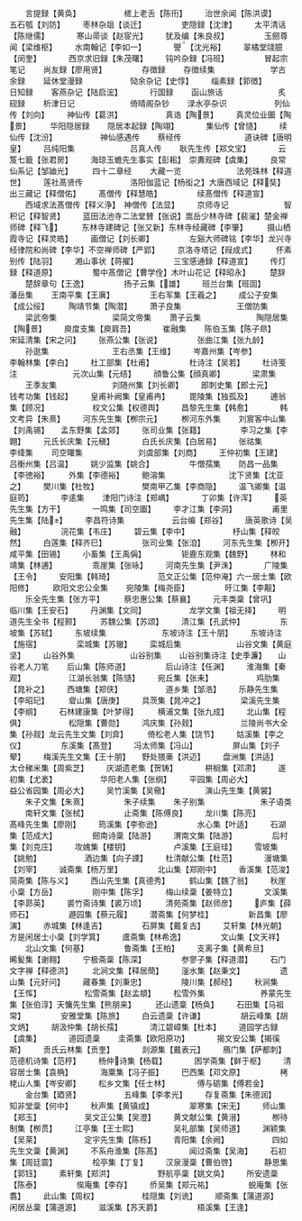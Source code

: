 <!-- { "loadSidebar": true } -->
　　言提録【黄奂】　　　　　　槎上老舌【陈衎】
　　治世余闻【陈洪谟】　　　　五石瓠【刘防】
　　枣林杂爼【谈迁】　　　　　吏隠録【沈津】
　　太平清话【陈继儒】　　　　寒山帚谈【赵宧光】
　　犹及编【朱良叔】　　　　　玉劒尊闻【梁维枢】
　　水南翰记【李如一】　　　　譻【沈光裕】
　　翠橘堂牋臆【闵奎】　　　　西京求旧録【朱茂曙】
　　钝吟杂録【冯班】　　　　　冒起宗笔记
　　尚友録【廖用贤】　　　　　存徴録
　　存徴续集　　　　　　　学古余録
　　延休堂漫録　　　　　　恸余杂记【史惇】
　　缁素録【郭徴】　　　　　　日知録
　　客燕杂记【陆启浤】　　　　行国録
　　函山旅话　　　　　　　炙砚録
　　析津日记　　　　　　　倚晴阁杂钞
　　渌水亭杂识　　　　　　列仙传【刘向】
　　神仙传【葛洪】　　　　　　真诰【陶景】
　　真灵位业圗【陶景】　　　华阳隠居録
　　隠居本起録【陶翊】　　　　集仙传【曾慥】
　　续仙传【沈汾】　　　　　　神仙感遇传
　　蔡经传　　　　　　　　道诀碑【唐明皇】
　　吕纯阳集　　　　　　　吕真人传
　　耿先生传【郑文宝】　　　　云笈七籖【张君房】
　　海琼玉蟾先生事实【彭耜】　崇夀观碑【虞集】
　　良常仙系记【邹廸光】　　　四十二章经
　　大藏一览　　　　　　　法苑珠林【释道世】
　　莲社髙贤传　　　　　　洛阳伽蓝记【杨衒之】大唐西域记【释奘】　　　出三藏记【释僧佑】
　　髙僧传【释慧皓】　　　　　续髙僧传【释道宣】
　　西域求法髙僧传【释义浄】　神僧传【法显】
　　京师寺记　　　　　　　智积记【释智贤】
　　蓝田法池寺二法堂賛【张说】嵩岳少林寺碑【裴漼】楚金禅师碑【释飞】　　　东林寺建碑记【张又新】东林寺经藏碑【李肇】　　　摄山栖霞寺记【释灵皓】
　　画僧记【刘长卿】　　　　　左谿大师碑铭【李华】龙兴寺经律院和尚碑【李华】不空禅师碑【严郢】
　　京洛寺塔记【叚成式】　　　怀素别传【陆羽】
　　湘山事状【蒋擢】　　　　　三宝感通録【释道宣】
　　传灯録【释道原】　　　　　蜀中髙僧记【曹学佺】木叶山花记【释昭永】　　　楚辞
　　楚辞章句【王逸】　　　　　扬子云集【雄】
　　班兰台集【班固】　　　　　潘岳集
　　王南平集【王廙】　　　　　王右军集【王羲之】
　　成公子安集【成公绥】　　　陶靖节集【陶潜】
　　萧子良集　　　　　　　王僧防集
　　梁武帝集　　　　　　　梁简文帝集
　　萧子云集　　　　　　　陶隠居集【陶景】
　　庾度支集【庾肩吾】　　　　崔融集
　　陈伯玉集【陈子昻】　　　　宋延清集【宋之问】
　　张燕公集【张说】　　　　　张曲江集【张九龄】
　　孙逖集　　　　　　　　王右丞集【王维】
　　岑嘉州集【岑参】　　　　　李翰林集【李白】
　　杜工部集【杜甫】　　　　　杜诗注【吴若】
　　杜诗笺注　　　　　　　元次山集【元结】
　　顔鲁公集【顔真卿】　　　　梁肃集
　　王季友集　　　　　　　刘随州集【刘长卿】
　　郎刺史集【郎士元】　　　　钱考功集【钱起】
　　皇甫补阙集【皇甫冉】　　　毘陵集【独孤及】
　　逋翁集【顾况】　　　　　　权文公集【权德舆】
　　昌黎先生集【韩愈】　　　　韩文考异【朱熹】
　　河东先生集【栁宗元】　　　栁河东外集
　　刘賔客中山集【刘禹锡】　　孟东野集【孟郊】
　　张司业集【张籍】　　　　　李习之集【李翺】
　　元氏长庆集【元稹】　　　　白氏长庆集【白居易】
　　张祜集　　　　　　　　李绛集
　　司空曙集　　　　　　　刘虞部集【刘商】
　　王仲初集【王建】　　　　　吕衡州集【吕温】
　　姚少监集【姚合】　　　　　牛僧孺集
　　防昌一品集【李徳裕】　　　外集【李德裕】
　　鲍溶集　　　　　　　　沈下贤集【沈亚之】
　　樊川集【杜牧】　　　　　　樊南甲乙集【李商隐】
　　温飞卿集【温庭筠】　　　　李逺集
　　津阳门诗注【郑嵎】　　　　丁卯集【许浑】
　　英先生集【方干】　　　　一鸣集【司空圗】
　　李才江集【李洞】　　　　　甫里先生集【陆】
　　李昌符诗集　　　　　　云台编【郑谷】
　　唐英歌诗【吴融】　　　　　浣花集【韦庄】
　　碧云集【李中】　　　　　　杼山集【释皎然】
　　白莲集【释齐巳】　　　　　张司业集【张洎】
　　河东先生集【栁开】　　　　咸平集【田锡】
　　小畜集【王禹偁】　　　　　钜鹿东观集【魏野】
　　林和靖集【林逋】　　　　　乖崖集【张咏】
　　河南先生集【尹洙】　　　　广陵集【王令】
　　安阳集【韩琦】　　　　　　范文正公集【范仲淹】六一居士集【欧阳修】　　　欧阳文忠公全集
　　宛陵集【梅尧臣】　　　　　旴江集【李觏】
　　乐全先生集【张方平】　　　蔡忠惠公集【蔡襄】
　　元丰类稾【曾巩】　　　　　临川集【王安石】
　　丹渊集【文同】　　　　　　龙学文集【祖无择】
　　明道先生全书【程颢】　　　苏魏公集【苏颂】
　　清江集【孔武仲】　　　　　东坡集【苏轼】
　　东坡续集　　　　　　　东坡诗注【王十朋】
　　东坡诗注【施宿】　　　　　栾城集【苏辙】
　　栾城后集　　　　　　　山谷文集【黄庭坚】
　　山谷外集　　　　　　　山谷别集
　　山谷别集诗注【史季濂】　　山谷老人刀笔
　　后山集【陈师道】　　　　　后山诗注【任渊】
　　淮海集【秦观】　　　　　　江湖长翁集【陈慥】
　　宛丘集【张耒】　　　　　　鸡肋集【晁补之】
　　西塘集【郑侠】　　　　　　道乡集【邹浩】
　　乐静先生集【李昭玘】　　　睂山集【唐庚】
　　具茨集【晁冲之】　　　　　梁溪先生集【李纲】
　　石林建康集【叶梦得】　　　横浦文集【张九成】
　　北山集【程俱】　　　　　　松隠集【曹勋】
　　鸿庆集【孙觌】　　　　　　兰陵尚书大全集【孙觌】龙云先生文集【刘弇】　　　倚松老人集【饶节】
　　姑溪集【李之仪】　　　　　东溪集【髙登】
　　冯太师集【冯山】　　　　　屏山集【刘子翚】
　　梅溪先生文集【王十朋】　　野处猥槀【洪迈】
　　盘洲集【洪适】　　　　　　太仓稊米集【周紫芝】
　　庆湖遗老集【贺铸】　　　　栟榈集【邓肃】
　　遂初集【尤袤】　　　　　　华阳老人集【张纲】
　　平园集【周必大】　　　　　益公省园集【周必大】
　　吴竹溪集【吴儆】　　　　　演山先生集【黄裳】
　　朱子文集【朱熹】　　　　　朱子续集
　　朱子别集　　　　　　　朱子语类
　　南轩文集【张栻】　　　　　止斋集【陈傅良】
　　龙川集【陈亮】　　　　　　髙峰先生集【廖刚】
　　筠溪集【李弥逊】　　　　　水心集【叶适】
　　石湖集【范成大】　　　　　劒南诗稾【陆游】
　　渭南文集【陆游】　　　　　后村集【刘克庄】
　　攻媿集【楼钥】　　　　　　卢溪集【王庭珪】
　　雪坡集【姚勉】　　　　　　酒边集【向子諲】
　　杜清献公集【杜范】　　　　漫塘集【刘宰】
　　诚斋集【杨万里】　　　　　北山集【郑刚中】
　　香溪集【范浚】　　　　　　简斋集【陈与义】
　　西山先生集【真德秀】　　　鹤山集【魏了翁】
　　秋崖小稾【方岳】　　　　　刚中集【陈孚】
　　梅山续稾【姜特立】　　　　文溪集【李昴英】
　　裘竹斋诗集【裘万顷】　　　清苑斋集【赵师彦】
　　庐集【薛师石】　　　　　遯园集【蔡元履】
　　潜斋集【何梦桂】　　　　　新昌集【廖演】
　　赤城集【林逢吉】　　　　　石屏集【戴复古】
　　艾轩集【林光朝】　　　　　方是闲居士小稾【刘学箕】
　　鬳斋集【林希逸】　　　　　文山集【文天祥】
　　北山文集【何基】　　　　　鲁斋集【王柏】
　　支离子集【黄希旦】　　　　晞髪集【谢翱】
　　宁极斋稾【陈深】　　　　　参寥子集【释道潜】
　　石门文字禅【释德洪】　　　北涧文集【释居蕳】
　　滏水集【赵秉文】　　　　　遗山集【元好问】
　　藏春集【刘秉忠】　　　　　陵川集【郝经】
　　秋涧集【王恽】　　　　　　松雪斋集【赵孟頫】
　　松雪外集　　　　　　　养蒙先生集【张伯淳】天慵先生集【熊朋来】　　　还山遗稾【杨奂】
　　石田集【马祖常】　　　　　安雅堂集【陈旅】
　　白云遗稾【许谦】　　　　　胡云峰集【胡文炳】
　　胡汲仲集【胡长孺】　　　　清江碧嶂集【杜本】
　　道园学古録【虞集】　　　　道园遗稾
　　圭斋集【欧阳原功】　　　　揭文安公集【揭徯斯】
　　贡氏云林集【贡奎】　　　　剡源集【戴表元】
　　鴈门集【萨都刺】　　　　　范德机诗集【范梈】
　　杨仲诗集【杨载】　　　　困学斋集【鲜于枢】
　　清容居士集【袁桷】　　　　海粟集【冯子振】
　　巴西集【邓文原】　　　　　栲栳山人集【岑安卿】
　　松乡文集【任士林】　　　　傅与砺集【傅若金】
　　金台集【廼贤】　　　　　　五峰集【李孝光】
　　存复斋集【朱德润】　　　　知非堂稾【何中】
　　秋声集【黄镇成】　　　　　翠寒集【宋无】
　　师山集【郑玉】　　　　　　吴文正公集【吴澄】
　　黄文献公集【黄溍】　　　　栁待制集【栁贯】
　　江亭集【王士熙】　　　　　吴礼部集【吴师道】
　　渊颖集【吴莱】　　　　　　定宇先生集【陈栎】
　　青阳集【余阙】　　　　　　四如先生文稾【黄渊】
　　不系舟渔集【陈髙】　　　　闻过斋集【吴海】
　　石初集【周廷震】　　　　　桧亭集【丁复】
　　汉泉漫稾【曹伯啓】　　　　静思集【郭钰】
　　素轩集【郑洪】　　　　　　野航亭稾【姚文奂】
　　所安遗稾【陈泰】　　　　　俟庵集【李存】
　　侨吴集【郑元祐】　　　　　蜕庵集【张翥】
　　此山集【周权】　　　　　　桂隠集【刘诜】
　　顺斋集【蒲道源】　　　　　闲居丛稾【蒲道源】
　　滋溪集【苏天爵】　　　　　梧溪集【王逢】

